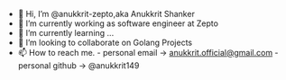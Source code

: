 - 👋 Hi, I’m @anukkrit-zepto,aka Anukkrit Shanker 
- 👀 I’m currently working as software engineer at Zepto
- 🌱 I’m currently learning ...
- 💞️ I’m looking to collaborate on Golang Projects
- 📫 How to reach me.
        - personal email -> anukkrit.official@gmail.com
        - personal github -> @anukkrit149

<!---
anukkrit-zepto/anukkrit-zepto is a ✨ special ✨ repository because its `README.md` (this file) appears on your GitHub profile.
You can click the Preview link to take a look at your changes.
--->
